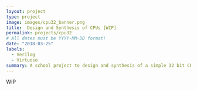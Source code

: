 ```yaml
---
layout: project
type: project
image: images/cpu32_banner.png
title:  Design and Synthesis of CPUs [WIP]
permalink: projects/cpu32
# All dates must be YYYY-MM-DD format!
date: "2018-03-25"
labels:
  - Verilog
  - Virtuoso
summary: A school project to design and synthesis of a simple 32 bit CPU
---
```


WIP